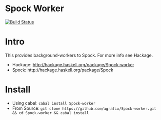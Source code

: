 Spock Worker
============

[![Build Status](https://drone.io/github.com/agrafix/Spock-worker/status.png)](https://drone.io/github.com/agrafix/Spock-worker/latest)

# Intro

This provides background-workers to Spock. For more info see Hackage.

* Hackage: http://hackage.haskell.org/package/Spock-worker
* Spock: http://hackage.haskell.org/package/Spock


# Install

* Using cabal: `cabal install Spock-worker`
* From Source: `git clone https://github.com/agrafix/Spock-worker.git && cd Spock-worker && cabal install`
